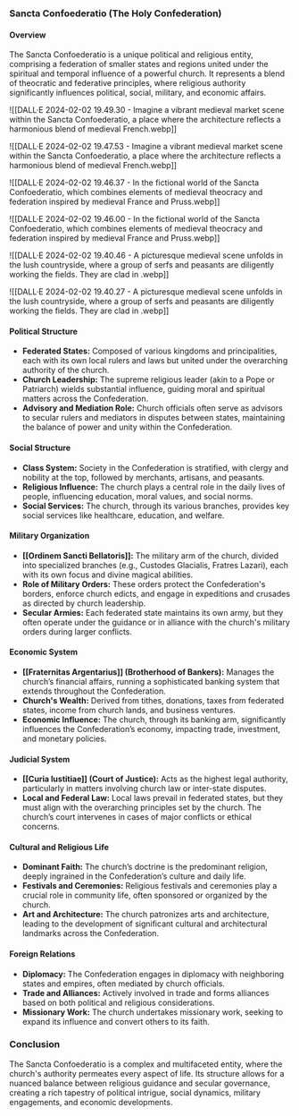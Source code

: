 ### Sancta Confoederatio (The Holy Confederation)

#### Overview
The Sancta Confoederatio is a unique political and religious entity, comprising a federation of smaller states and regions united under the spiritual and temporal influence of a powerful church. It represents a blend of theocratic and federative principles, where religious authority significantly influences political, social, military, and economic affairs.

![[DALL·E 2024-02-02 19.49.30 - Imagine a vibrant medieval market scene within the Sancta Confoederatio, a place where the architecture reflects a harmonious blend of medieval French.webp]]

![[DALL·E 2024-02-02 19.47.53 - Imagine a vibrant medieval market scene within the Sancta Confoederatio, a place where the architecture reflects a harmonious blend of medieval French.webp]]

![[DALL·E 2024-02-02 19.46.37 - In the fictional world of the Sancta Confoederatio, which combines elements of medieval theocracy and federation inspired by medieval France and Pruss.webp]]

![[DALL·E 2024-02-02 19.46.00 - In the fictional world of the Sancta Confoederatio, which combines elements of medieval theocracy and federation inspired by medieval France and Pruss.webp]]

![[DALL·E 2024-02-02 19.40.46 - A picturesque medieval scene unfolds in the lush countryside, where a group of serfs and peasants are diligently working the fields. They are clad in .webp]]

![[DALL·E 2024-02-02 19.40.27 - A picturesque medieval scene unfolds in the lush countryside, where a group of serfs and peasants are diligently working the fields. They are clad in .webp]]
#### Political Structure

- **Federated States:** Composed of various kingdoms and principalities, each with its own local rulers and laws but united under the overarching authority of the church.
- **Church Leadership:** The supreme religious leader (akin to a Pope or Patriarch) wields substantial influence, guiding moral and spiritual matters across the Confederation.
- **Advisory and Mediation Role:** Church officials often serve as advisors to secular rulers and mediators in disputes between states, maintaining the balance of power and unity within the Confederation.

#### Social Structure

- **Class System:** Society in the Confederation is stratified, with clergy and nobility at the top, followed by merchants, artisans, and peasants.
- **Religious Influence:** The church plays a central role in the daily lives of people, influencing education, moral values, and social norms.
- **Social Services:** The church, through its various branches, provides key social services like healthcare, education, and welfare.

#### Military Organization

- **[[Ordinem Sancti Bellatoris]]:** The military arm of the church, divided into specialized branches (e.g., Custodes Glacialis, Fratres Lazari), each with its own focus and divine magical abilities.
- **Role of Military Orders:** These orders protect the Confederation's borders, enforce church edicts, and engage in expeditions and crusades as directed by church leadership.
- **Secular Armies:** Each federated state maintains its own army, but they often operate under the guidance or in alliance with the church's military orders during larger conflicts.

#### Economic System

- **[[Fraternitas Argentarius]] (Brotherhood of Bankers):** Manages the church’s financial affairs, running a sophisticated banking system that extends throughout the Confederation.
- **Church's Wealth:** Derived from tithes, donations, taxes from federated states, income from church lands, and business ventures.
- **Economic Influence:** The church, through its banking arm, significantly influences the Confederation’s economy, impacting trade, investment, and monetary policies.

#### Judicial System

- **[[Curia Iustitiae]] (Court of Justice):** Acts as the highest legal authority, particularly in matters involving church law or inter-state disputes.
- **Local and Federal Law:** Local laws prevail in federated states, but they must align with the overarching principles set by the church. The church’s court intervenes in cases of major conflicts or ethical concerns.

#### Cultural and Religious Life

- **Dominant Faith:** The church’s doctrine is the predominant religion, deeply ingrained in the Confederation’s culture and daily life.
- **Festivals and Ceremonies:** Religious festivals and ceremonies play a crucial role in community life, often sponsored or organized by the church.
- **Art and Architecture:** The church patronizes arts and architecture, leading to the development of significant cultural and architectural landmarks across the Confederation.

#### Foreign Relations

- **Diplomacy:** The Confederation engages in diplomacy with neighboring states and empires, often mediated by church officials.
- **Trade and Alliances:** Actively involved in trade and forms alliances based on both political and religious considerations.
- **Missionary Work:** The church undertakes missionary work, seeking to expand its influence and convert others to its faith.

### Conclusion

The Sancta Confoederatio is a complex and multifaceted entity, where the church's authority permeates every aspect of life. Its structure allows for a nuanced balance between religious guidance and secular governance, creating a rich tapestry of political intrigue, social dynamics, military engagements, and economic developments.